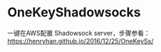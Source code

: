 # OneKeyShadowsocks
一键在AWS配置 Shadowsock server，步骤参看：
https://henryhan.github.io/2016/12/25/OneKeySs/
